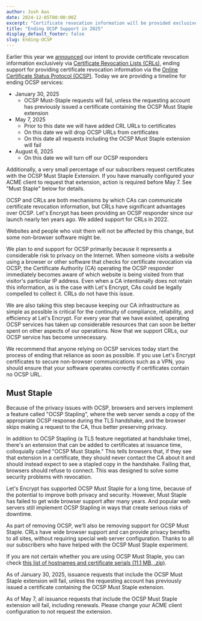 ```yaml
---
author: Josh Aas
date: 2024-12-05T00:00:00Z
excerpt: "Certificate revocation information will be provided exclusively through CRLs."
title: "Ending OCSP Support in 2025"
display_default_footer: false
slug: Ending-OCSP
---
```



Earlier this year we [announced](https://letsencrypt.org/2024/07/23/replacing-ocsp-with-crls/) our intent to provide certificate revocation information exclusively via [Certificate Revocation Lists (CRLs)](https://letsencrypt.org/2022/09/07/new-life-for-crls), ending support for providing certificate revocation information via the [Online Certificate Status Protocol (OCSP)](https://en.wikipedia.org/wiki/Online_Certificate_Status_Protocol). Today we are providing a timeline for ending OCSP services:

- January 30, 2025
  - OCSP Must-Staple requests will fail, unless the requesting account has previously issued a certificate containing the OCSP Must Staple extension
- May 7, 2025
  - Prior to this date we will have added CRL URLs to certificates
  - On this date we will drop OCSP URLs from certificates
  - On this date all requests including the OCSP Must Staple extension will fail
- August 6, 2025
  - On this date we will turn off our OCSP responders

Additionally, a very small percentage of our subscribers request certificates with the OCSP Must Staple Extension. If you have manually configured your ACME client to request that extension, action is required before May 7. See "Must Staple" below for details.

OCSP and CRLs are both mechanisms by which CAs can communicate certificate revocation information, but CRLs have significant advantages over OCSP. Let's Encrypt has been providing an OCSP responder since our launch nearly ten years ago. We added support for CRLs in 2022.

Websites and people who visit them will not be affected by this change, but some non-browser software might be.

We plan to end support for OCSP primarily because it represents a considerable risk to privacy on the Internet. When someone visits a website using a browser or other software that checks for certificate revocation via OCSP, the Certificate Authority (CA) operating the OCSP responder immediately becomes aware of which website is being visited from that visitor's particular IP address. Even when a CA intentionally does not retain this information, as is the case with Let's Encrypt, CAs could be legally compelled to collect it. CRLs do not have this issue.

We are also taking this step because keeping our CA infrastructure as simple as possible is critical for the continuity of compliance, reliability, and efficiency at Let's Encrypt. For every year that we have existed, operating OCSP services has taken up considerable resources that can soon be better spent on other aspects of our operations. Now that we support CRLs, our OCSP service has become unnecessary.

We recommend that anyone relying on OCSP services today start the process of ending that reliance as soon as possible. If you use Let's Encrypt certificates to secure non-browser communications such as a VPN, you should ensure that your software operates correctly if certificates contain no OCSP URL.

## Must Staple

Because of the privacy issues with OCSP, browsers and servers implement a feature called "OCSP Stapling", where the web server sends a copy of the appropriate OCSP response during the TLS handshake, and the browser skips making a request to the CA, thus better preserving privacy.

In addition to OCSP Stapling (a TLS feature negotiated at handshake time), there's an extension that can be added to certificates at issuance time, colloquially called "OCSP Must Staple." This tells browsers that, if they see that extension in a certificate, they should never contact the CA about it and should instead expect to see a stapled copy in the handshake. Failing that, browsers should refuse to connect. This was designed to solve some security problems with revocation.

Let's Encrypt has supported OCSP Must Staple for a long time, because of the potential to improve both privacy and security. However, Must Staple has failed to get wide browser support after many years. And popular web servers still implement OCSP Stapling in ways that create serious risks of downtime.

As part of removing OCSP, we'll also be removing support for OCSP Must Staple. CRLs have wide browser support and can provide privacy benefits to all sites, without requiring special web server configuration. Thanks to all our subscribers who have helped with the OCSP Must Staple experiment.

If you are not certain whether you are using OCSP Must Staple, you can check [this list of hostnames and certificate serials (11.1 MB, .zip)](/downloads/must-staple-certificates-2024-09-05-to-2024-12-05.csv.zip).

As of January 30, 2025, issuance requests that include the OCSP Must Staple extension will fail, unless the requesting account has previously issued a certificate containing the OCSP Must Staple extension.

As of May 7, all issuance requests that include the OCSP Must Staple extension will fail, including renewals. Please change your ACME client configuration to not request the extension.